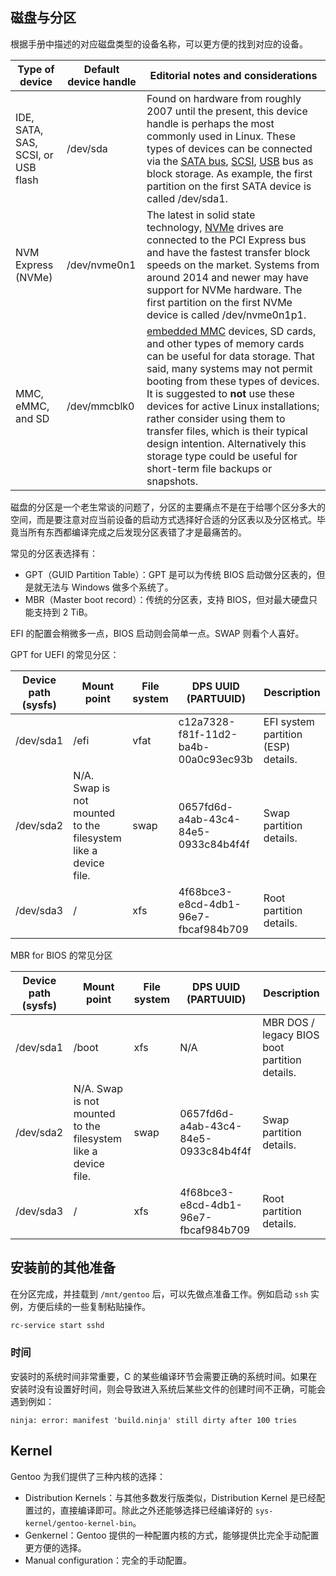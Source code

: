 ## 磁盘与分区

根据手册中描述的对应磁盘类型的设备名称，可以更方便的找到对应的设备。

|Type of device|Default device handle|Editorial notes and considerations|
|---|---|---|
|IDE, SATA, SAS, SCSI, or USB flash|/dev/sda|Found on hardware from roughly 2007 until the present, this device handle is perhaps the most commonly used in Linux. These types of devices can be connected via the [SATA bus](https://en.wikipedia.org/wiki/Serial_ATA "wikipedia:Serial ATA"), [SCSI](https://en.wikipedia.org/wiki/SCSI "wikipedia:SCSI"), [USB](https://en.wikipedia.org/wiki/USB "wikipedia:USB") bus as block storage. As example, the first partition on the first SATA device is called /dev/sda1.|
|NVM Express (NVMe)|/dev/nvme0n1|The latest in solid state technology, [NVMe](https://en.wikipedia.org/wiki/NVM_Express "wikipedia:NVM Express") drives are connected to the PCI Express bus and have the fastest transfer block speeds on the market. Systems from around 2014 and newer may have support for NVMe hardware. The first partition on the first NVMe device is called /dev/nvme0n1p1.|
|MMC, eMMC, and SD|/dev/mmcblk0|[embedded MMC](https://en.wikipedia.org/wiki/MultiMediaCard#eMMC "wikipedia:MultiMediaCard") devices, SD cards, and other types of memory cards can be useful for data storage. That said, many systems may not permit booting from these types of devices. It is suggested to **not** use these devices for active Linux installations; rather consider using them to transfer files, which is their typical design intention. Alternatively this storage type could be useful for short-term file backups or snapshots.|

磁盘的分区是一个老生常谈的问题了，分区的主要痛点不是在于给哪个区分多大的空间，而是要注意对应当前设备的启动方式选择好合适的分区表以及分区格式。毕竟当所有东西都编译完成之后发现分区表错了才是最痛苦的。

常见的分区表选择有：

- GPT（GUID Partition Table）：GPT 是可以为传统 BIOS 启动做分区表的，但是就无法与 Windows 做多个系统了。
- MBR（Master boot record）：传统的分区表，支持 BIOS，但对最大硬盘只能支持到 2 TiB。

EFI 的配置会稍微多一点，BIOS 启动则会简单一点。SWAP 则看个人喜好。

GPT for UEFI 的常见分区：

|Device path (sysfs)|Mount point|File system|DPS UUID (PARTUUID)|Description|
|---|---|---|---|---|
|/dev/sda1|/efi|vfat|c12a7328-f81f-11d2-ba4b-00a0c93ec93b|EFI system partition (ESP) details.|
|/dev/sda2|N/A. Swap is not mounted to the filesystem like a device file.|swap|0657fd6d-a4ab-43c4-84e5-0933c84b4f4f|Swap partition details.|
|/dev/sda3|/|xfs|4f68bce3-e8cd-4db1-96e7-fbcaf984b709|Root partition details.|

MBR for BIOS 的常见分区

|Device path (sysfs)|Mount point|File system|DPS UUID (PARTUUID)|Description|
|---|---|---|---|---|
|/dev/sda1|/boot|xfs|N/A|MBR DOS / legacy BIOS boot partition details.|
|/dev/sda2|N/A. Swap is not mounted to the filesystem like a device file.|swap|0657fd6d-a4ab-43c4-84e5-0933c84b4f4f|Swap partition details.|
|/dev/sda3|/|xfs|4f68bce3-e8cd-4db1-96e7-fbcaf984b709|Root partition details.|

## 安装前的其他准备

在分区完成，并挂载到 `/mnt/gentoo` 后，可以先做点准备工作。例如启动 `ssh` 实例，方便后续的一些复制粘贴操作。

```bash
rc-service start sshd
```

### 时间

安装时的系统时间非常重要，C 的某些编译环节会需要正确的系统时间。如果在安装时没有设置好时间，则会导致进入系统后某些文件的创建时间不正确，可能会遇到例如：

```
ninja: error: manifest 'build.ninja' still dirty after 100 tries
```

## Kernel

Gentoo 为我们提供了三种内核的选择：

- Distribution Kernels：与其他多数发行版类似，Distribution Kernel 是已经配置过的，直接编译即可。除此之外还能够选择已经编译好的 `sys-kernel/gentoo-kernel-bin`。
- Genkernel：Gentoo 提供的一种配置内核的方式，能够提供比完全手动配置更方便的选择。
- Manual configuration：完全的手动配置。